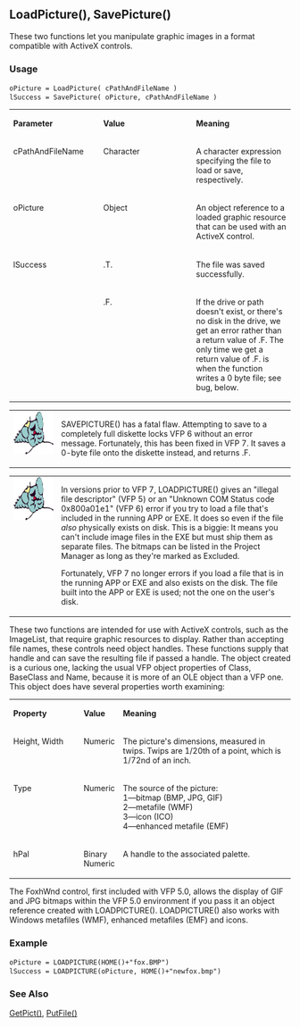 ## LoadPicture(), SavePicture()

These two functions let you manipulate graphic images in a format compatible with ActiveX controls.

### Usage

```foxpro
oPicture = LoadPicture( cPathAndFileName )
lSuccess = SavePicture( oPicture, cPathAndFileName )
```
<table>
<tr>
  <td width="32%" valign="top">
  <p><b>Parameter</b></p>
  </td>
  <td width="23%" valign="top">
  <p><b>Value</b></p>
  </td>
  <td width="45%" valign="top">
  <p><b>Meaning</b></p>
  </td>
 </tr>
<tr>
  <td width="32%" valign="top">
  <p>cPathAndFileName</p>
  </td>
  <td width="23%" valign="top">
  <p>Character</p>
  </td>
  <td width="45%" valign="top">
  <p>A character expression specifying the file to load or save, respectively.</p>
  </td>
 </tr>
<tr>
  <td width="32%" valign="top">
  <p>oPicture</p>
  </td>
  <td width="23%" valign="top">
  <p>Object</p>
  </td>
  <td width="45%" valign="top">
  <p>An object reference to a loaded graphic resource that can be used with an ActiveX control.</p>
  </td>
 </tr>
<tr>
  <td width="32%" rowspan="2" valign="top">
  <p>lSuccess</p>
  </td>
  <td width="23%" valign="top">
  <p>.T.</p>
  </td>
  <td width="45%" valign="top">
  <p>The file was saved successfully.</p>
  </td>
 </tr>
<tr>
  <td width="33%" valign="top">
  <p>.F.</p>
  </td>
  <td width="67%" valign="top">
  <p>If the drive or path doesn't exist, or there's no disk in the drive, we get an error rather than a return value of .F. The only time we get a return value of .F. is when the function writes a 0 byte file; see bug, below. </p>
  </td>
 </tr>
</table>

<table>
<tr>
  <td width="17%" valign="top">
<img  width="95" height="77" src="fixbug1.gif">
  </td>
  <td width="83%">
  <p>SAVEPICTURE() has a fatal flaw. Attempting to save to a completely full diskette locks VFP 6 without an error message. Fortunately, this has been fixed in VFP 7. It saves a 0-byte file onto the diskette instead, and returns .F.</p>
  </td>
 </tr>
</table>

<table>
<tr>
  <td width="17%" valign="top">
<img width="95" height="78" src="fixbug1.gif">
  </td>
  <td width="83%">
  <p>In versions prior to VFP 7, LOADPICTURE() gives an &quot;illegal file descriptor&quot; (VFP 5) or an &quot;Unknown COM Status code 0x800a01e1&quot; (VFP 6) error if you try to load a file that's included in the running APP or EXE. It does so even if the file <i>also</i> physically exists on disk. This is a biggie: It means you can't include image files in the EXE but must ship them as separate files. The bitmaps can be listed in the Project Manager as long as they're marked as Excluded. </p>
  <p>Fortunately, VFP 7 no longer errors if you load a file that is in the running APP or EXE and also exists on the disk. The file built into the APP or EXE is used; not the one on the user's disk.</p>
  </td>
 </tr>
</table>

These two functions are intended for use with ActiveX controls, such as the ImageList, that require graphic resources to display. Rather than accepting file names, these controls need object handles. These functions supply that handle and can save the resulting file if passed a handle. The object created is a curious one, lacking the usual VFP object properties of Class, BaseClass and Name, because it is more of an OLE object than a VFP one. This object does have several properties worth examining:

<table>
<tr>
  <td width="25%" valign="top">
  <p><b>Property</b></p>
  </td>
  <td width="14%" valign="top">
  <p><b>Value</b></p>
  </td>
  <td width="61%" valign="top">
  <p><b>Meaning</b></p>
  </td>
 </tr>
<tr>
  <td width="25%" valign="top">
  <p>Height, Width</p>
  </td>
  <td width="14%" valign="top">
  <p>Numeric</p>
  </td>
  <td width="61%" valign="top">
  <p>The picture's dimensions, measured in twips. Twips are 1/20th of a point, which is 1/72nd of an inch. </p>
  </td>
 </tr>
<tr>
  <td width="25%" valign="top">
  <p>Type</p>
  </td>
  <td width="14%" valign="top">
  <p>Numeric</p>
  </td>
  <td width="61%" valign="top">
  <p>The source of the picture:<br> 1&mdash;bitmap (BMP, JPG, GIF)<br> 2&mdash;metafile (WMF)<br> 3&mdash;icon (ICO)<br> 4&mdash;enhanced metafile (EMF)</p>
  </td>
 </tr>
<tr>
  <td width="25%" valign="top">
  <p>hPal</p>
  </td>
  <td width="14%" valign="top">
  <p>Binary Numeric</p>
  </td>
  <td width="61%" valign="top">
  <p>A handle to the associated palette.</p>
  </td>
 </tr>
</table>

The FoxhWnd control, first included with VFP 5.0, allows the display of GIF and JPG bitmaps within the VFP 5.0 environment if you pass it an object reference created with LOADPICTURE(). LOADPICTURE() also works with Windows metafiles (WMF), enhanced metafiles (EMF) and icons.

### Example

```foxpro
oPicture = LOADPICTURE(HOME()+"fox.BMP")
lSuccess = LOADPICTURE(oPicture, HOME()+"newfox.bmp")
```
### See Also

[GetPict()](s4g503.md), [PutFile()](s4g113.md)